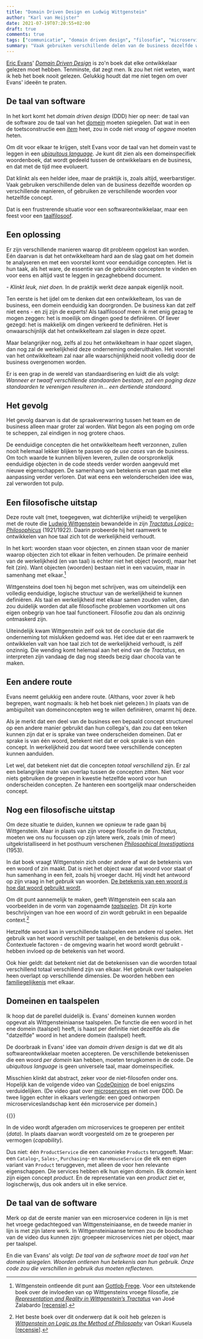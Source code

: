 ```yaml
---
title: "Domain Driven Design en Ludwig Wittgenstein"
author: "Karl van Heijster"
date: 2021-07-19T07:20:55+02:00
draft: true
comments: true
tags: ["communicatie", "domain driven design", "filosofie", "microservices", "software architectuur"]
summary: "Vaak gebruiken verschillende delen van de business dezelfde woorden op verschillende manieren, of gebruiken ze verschillende woorden voor hetzelfde concept. Dat is een frustrerende situatie voor een softwareontwikkelaar, maar een feest voor een taalfilosoof."
---
```


[Eric Evans](https://www.domainlanguage.com/)' [*Domain Driven Design*](https://books.google.nl/books?id=xColAAPGubgC) is zo'n boek dat elke ontwikkelaar gelezen moet hebben. Tenminste, dat zegt men. Ik zou het niet weten, want ik heb het boek nooit gelezen. Gelukkig houdt dat me niet tegen om over Evans' ideeën te praten.


## De taal van software


In het kort komt het *domain driven design* (DDD) hier op neer: de taal van de software zou de taal van het [domein](https://en.wikipedia.org/wiki/Business_domain) moeten spiegelen. Dat wat in een de toetsconstructie een [*item*](http://www.imsglobal.org/spec/qti/v3p0/guide#h.w7rp6is7v7fd) heet, zou in code niet *vraag* of *opgave* moeten heten.


Om dit voor elkaar te krijgen, stelt Evans voor de taal van het domein vast te leggen in een [*ubiquitous language*](https://martinfowler.com/bliki/UbiquitousLanguage.html). Je kunt dit zien als een domeinspecifiek woordenboek, dat wordt gedeeld tussen de ontwikkelaars en de business, en dat met de tijd mee evolueert.


Dat klinkt als een helder idee, maar de praktijk is, zoals altijd, weerbarstiger. Vaak gebruiken verschillende delen van de business dezelfde woorden op verschillende manieren, of gebruiken ze verschillende woorden voor hetzelfde concept. 


Dat is een frustrerende situatie voor een softwareontwikkelaar, maar een feest voor een [taalfilosoof](https://en.wikipedia.org/wiki/Philosophy_of_language).


## Een oplossing


Er zijn verschillende manieren waarop dit probleem opgelost kan worden. Eén daarvan is dat het ontwikkelteam hard aan de slag gaat om het domein te analyseren en met een voorstel komt voor eenduidige concepten. Het is hun taak, als het ware, de essentie van de gebruikte concepten te vinden en voor eens en altijd vast te leggen in gezaghebbend document.


*\- Klinkt leuk, niet doen.* In de praktijk werkt deze aanpak eigenlijk nooit.


Ten eerste is het ijdel om te denken dat een ontwikkelteam, los van de business, een domein eenduidig kan doorgronden. De business kan dat zelf niet eens - en zij zijn de experts! Als taalfilosoof meen ik met enig gezag te mogen zeggen: het is moeilijk om dingen goed te definiëren. Of liever gezegd: het is makkelijk om dingen verkeerd te definiëren. Het is onwaarschijnlijk dat het ontwikkelteam zal slagen in deze opzet.


Maar belangrijker nog, zelfs al zou het ontwikkelteam in haar opzet slagen, dan nog zal de werkelijkheid deze onderneming onderuithalen. Het voorstel van het ontwikkelteam zal naar alle waarschijnlijkheid nooit volledig door de business overgenomen worden. 


Er is een grap in de wereld van standaardisering en luidt die als volgt: *Wanneer er twaalf verschillende standaarden bestaan, zal een poging deze standaarden te verenigen resulteren in... een dertiende standaard.*


## Het gevolg


Het gevolg daarvan is dat de spraakverwarring tussen het team en de business alleen maar groter zal worden. Wat begon als een poging om orde te scheppen, zal eindigen in nog grotere chaos.


De eenduidige concepten die het ontwikkelteam heeft verzonnen, zullen nooit helemaal lekker blijken te passen op de *use cases* van de business. Om toch waarde te kunnen blijven leveren, zullen de oorspronkelijk eenduidige objecten in de code steeds verder worden aangevuld met nieuwe eigenschappen. De samenhang van betekenis ervan gaat met elke aanpassing verder verloren. Dat wat eens een welonderscheiden idee was, zal verworden tot pulp. 


## Een filosofische uitstap


Deze route valt (met, toegegeven, wat dichterlijke vrijheid) te vergelijken met de route die [Ludwig Wittgenstein](https://plato.stanford.edu/entries/wittgenstein/) bewandelde in zijn [*Tractatus Logico-Philosophicus*](https://books.google.nl/books?id=0gKCAAAAQBAJ) (1921/1922). Daarin probeerde hij het raamwerk te ontwikkelen van hoe taal zich tot de werkelijkheid verhoudt. 


In het kort: woorden staan voor objecten, en zinnen staan voor de manier waarop objecten zich tot elkaar in feiten verhouden. De primaire eenheid van de werkelijkheid (en van taal) is echter niet het object (woord), maar het feit (zin). Want objecten (woorden) bestaan niet in een vacuüm, maar in samenhang met elkaar.[^1]


Wittgensteins doel toen hij begon met schrijven, was om uiteindelijk een volledig eenduidige, logische structuur van de werkelijkheid te kunnen definiëren. Als taal en werkelijkheid met elkaar samen zouden vallen, dan zou duidelijk worden dat alle filosofische problemen voortkomen uit ons eigen onbegrip van hoe taal functioneert. Filosofie zou dan als onzinnig ontmaskerd zijn.


Uiteindelijk kwam Wittgenstein zelf ook tot de conclusie dat die onderneming tot mislukken gedoemd was. Het idee dat er een raamwerk te ontwikkelen valt van hoe taal zich tot de werkelijkheid verhoudt, is zélf onzinnig. Die wending komt helemaal aan het eind van de *Tractatus*, en interpreten zijn vandaag de dag nog steeds bezig daar chocola van te maken.


## Een andere route


Evans neemt gelukkig een andere route. (Althans, voor zover ik heb begrepen, want nogmaals: ik heb het boek niet gelezen.) In plaats van de ambiguïteit van domeinconcepten weg te willen definiëren, omarmt hij deze.


Als je merkt dat een deel van de business een bepaald concept structureel op een andere manier gebruikt dan hun collega's, dan zou dat een teken kunnen zijn dat er is sprake van twee onderscheiden domeinen. Dat er sprake is van één woord, betekent niet dat er ook sprake is van één concept. In werkelijkheid zou dat woord twee verschillende concepten kunnen aanduiden.


Let wel, dat betekent niet dat die concepten *totaal verschillend* zijn. Er zal een belangrijke mate van overlap tussen de concepten zitten. Niet voor niets gebruiken de groepen in kwestie hetzelfde woord voor hun onderscheiden concepten. Ze hanteren een soortgelijk maar onderscheiden concept.


## Nog een filosofische uitstap


Om deze situatie te duiden, kunnen we opnieuw te rade gaan bij Wittgenstein. Maar in plaats van zijn vroege filosofie in de *Tractatus*, moeten we ons nu focussen op zijn latere werk, zoals (min of meer) uitgekristalliseerd in het posthuum verschenen [*Philosophical Investigations*](https://books.google.nl/books?id=XN9yyyhYMDoC) (1953).


In dat boek vraagt Wittgenstein zich onder andere af wat de betekenis van een woord of zin maakt. Dat is niet het object waar dat woord voor staat of hun samenhang in een feit, zoals hij vroeger dacht. Hij vindt het antwoord op zijn vraag in het *gebruik* van woorden. [De betekenis van een woord *is* hoe dat woord gebruikt wordt](https://plato.stanford.edu/entries/wittgenstein/#MeanUse).


Om dit punt aannemelijk te maken, geeft Wittgenstein een scala aan voorbeelden in de vorm van zogenaamde [*taalspelen*](https://plato.stanford.edu/entries/wittgenstein/#LangGameFamiRese). Dit zijn korte beschrijvingen van hoe een woord of zin wordt gebruikt in een bepaalde context.[^2] 


Hetzelfde woord kan in verschillende taalspelen een andere rol spelen. Het gebruik van het woord verschilt per taalspel, en de betekenis dus ook. Contextuele factoren - de omgeving waarin het woord wordt gebruikt - hebben invloed op de betekenis van het woord.


Ook hier geldt: dat betekent niet dat de betekenissen van die woorden totaal verschillend totaal verschillend zijn van elkaar. Het gebruik over taalspelen heen overlapt op verschillende dimensies. De woorden hebben een [familiegelijkenis](https://plato.stanford.edu/entries/wittgenstein/#LangGameFamiRese) met elkaar.


## Domeinen en taalspelen


Ik hoop dat de parellel duidelijk is. Evans' domeinen kunnen worden opgevat als Wittgensteiniaanse taalspelen. De functie die een woord in het ene domein (taalspel) heeft, is haast per definitie niet dezelfde als die "datzelfde" woord in het andere domein (taalspel) heeft. 


De doorbraak in Evans' idee van *domain driven design* is dat we dit als softwareontwikkelaar moeten accepteren. De verschillende betekenissen die een woord *per domein* kan hebben, moeten terugkomen in de code. De *ubiquitous language* is geen universele taal, maar domeinspecifiek.


Misschien klinkt dat abstract, zeker voor de niet-filosofen onder ons. Hopelijk kan de volgende video van [CodeOpinion](https://www.youtube.com/channel/UC3RKA4vunFAfrfxiJhPEplw) de boel enigszins verduidelijken. (De video gaat over [microservices](https://microservices.io/) en niet over DDD. De twee liggen echter in elkaars verlengde: een goed ontworpen microserviceslandschap kent één microservice per domein.) 


{{<youtube id="2gOOstEI4vU" title="AVOID Entity Services by Focusing on Capabilities)" >}}
<br>


In de video wordt afgeraden om microservices te groeperen per entiteit (*data*). In plaats daarvan wordt voorgesteld om ze te groeperen per vermogen (*capability*).


Dus niet: één `ProductService` die een canonieke `Products` teruggeeft. Maar: een `Catalog`-, `Sales`-, `Purchasing`- en `WareHouseService` die elk een eigen variant van `Product` teruggeven, met alleen de voor hen relevante eigenschappen. Die services hebben elk hun eigen domein. Elk domein kent zijn eigen concept *product*. En de representatie van een *product* ziet er, logischerwijs, dus ook anders uit in elke service.


## De taal van de software


Merk op dat de eerste manier van een microservice coderen in lijn is met het vroege gedachtegoed van Wittgensteiniaanse, en de tweede manier in lijn is met zijn latere werk. In Wittgensteiniaanse termen zou de boodschap van de video dus kunnen zijn: groepeer microservices niet per object, maar per taalspel.


En die van Evans' als volgt: *De taal van de software moet de taal van het domein spiegelen. Woorden ontlenen hun betekenis aan hun gebruik. Onze code zou die verschillen in gebruik dus moeten reflecteren.*


[^1]: Wittgenstein ontleende dit punt aan [Gottlob Frege](https://plato.stanford.edu/entries/frege/). Voor een uitstekende boek over de invloeden van op Wittgensteins vroege filosofie, zie [*Representation and Reality in Wittgenstein’s Tractatus*](https://books.google.nl/books?id=vqDoCQAAQBAJ) van José Zalabardo [[recensie](https://deleesclubvanalles.nl/recensie/representation-and-reality-in-wittgensteins-tractatus/)].


[^2]: Het beste boek over dit onderwerp dat ik ooit heb gelezen is [*Wittgenstein on Logic as the Method of Philosophy*](https://books.google.nl/books?id=mUSCDwAAQBAJ) van Oskari Kuusela [[recensie](https://deleesclubvanalles.nl/recensie/wittgenstein-on-logic-as-the-method-of-philosophy/)].
